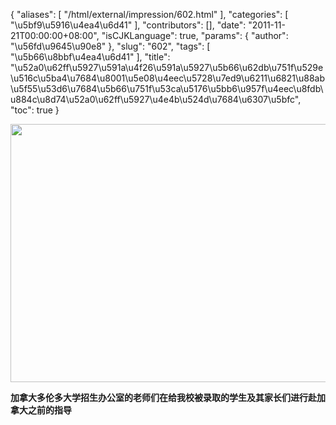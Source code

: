 {
    "aliases": [
        "/html/external/impression/602.html"
    ],
    "categories": [
        "\u5bf9\u5916\u4ea4\u6d41"
    ],
    "contributors": [],
    "date": "2011-11-21T00:00:00+08:00",
    "isCJKLanguage": true,
    "params": {
        "author": "\u56fd\u9645\u90e8"
    },
    "slug": "602",
    "tags": [
        "\u5b66\u8bbf\u4ea4\u6d41"
    ],
    "title": "\u52a0\u62ff\u5927\u591a\u4f26\u591a\u5927\u5b66\u62db\u751f\u529e\u516c\u5ba4\u7684\u8001\u5e08\u4eec\u5728\u7ed9\u6211\u6821\u88ab\u5f55\u53d6\u7684\u5b66\u751f\u53ca\u5176\u5bb6\u957f\u4eec\u8fdb\u884c\u8d74\u52a0\u62ff\u5927\u4e4b\u524d\u7684\u6307\u5bfc",
    "toc": true
}

<img
    src="https://cdn.tfls.online/mirror/full/7e4be78dbd75f24cceab3e14629623750ff13ea4.jpg"
    style="display:block;margin-left:auto;margin-right:auto;"
    decoding="async"
    fetchpriority="auto"
    loading="lazy"
    height="413"
    width="600"
/>

**加拿大多伦多大学招生办公室的老师们在给我校被录取的学生及其家长们进行赴加拿大之前的指导**

